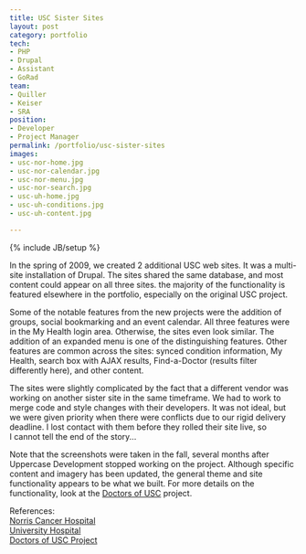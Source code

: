```yaml
---
title: USC Sister Sites
layout: post
category: portfolio
tech:
- PHP
- Drupal
- Assistant
- GoRad
team:
- Quiller
- Keiser
- SRA
position:
- Developer
- Project Manager
permalink: /portfolio/usc-sister-sites
images:
- usc-nor-home.jpg
- usc-nor-calendar.jpg
- usc-nor-menu.jpg
- usc-nor-search.jpg
- usc-uh-home.jpg
- usc-uh-conditions.jpg
- usc-uh-content.jpg

---
```

{% include JB/setup %}
<div id="node-48" class="node node-portfolio node-promoted">
  <div class="content clearfix">
    <div class="field field-name-body field-type-text-with-summary field-label-hidden"><div class="field-items"><div class="field-item even"><p>In the spring of 2009, we created 2 additional USC web sites. It was a multi-site installation of Drupal. The sites shared the same database, and most content could appear on all three sites. the majority of the functionality is featured elsewhere in the portfolio, especially on the original USC project.</p>
<!--break-->
<p>Some of the notable features from the new projects were the addition of groups, social bookmarking and an event calendar. All three features were in the My Health login area. Otherwise, the sites even look similar. The addition of an expanded menu is one of the distinguishing features. Other features are common across the sites: synced condition information, My Health, search box with AJAX results, Find-a-Doctor (results filter differently here), and other content.</p>
<p>The sites were slightly complicated by the fact that a different vendor was working on another sister site in the same timeframe. We had to work to merge code and style changes with their developers. It was not ideal, but we were given priority when there were conflicts due to our rigid delivery deadline. I lost contact with them before they rolled their site live, so I cannot tell the end of the story...</p>
<p>Note that the screenshots were taken in the fall, several months after Uppercase Development stopped working on the project. Although specific content and imagery has been updated, the general theme and site functionality appears to be what we built. For more details on the functionality, look at the <a href="http://witti.ws/portfolio/doctors-usc">Doctors of USC</a> project.</p></div></div></div><div class="field field-name-field-reference field-type-link-field field-label-above"><div class="field-label">References:&nbsp;</div><div class="field-items"><div class="field-item even"><a href="http://www.uscnorriscancerhospital.org/" rel="nofollow">Norris Cancer Hospital</a></div><div class="field-item odd"><a href="http://www.uscuniversityhospital.org/" rel="nofollow">University Hospital</a></div><div class="field-item even"><a href="http://witti.ws/portfolio/doctors-usc" rel="nofollow">Doctors of USC Project</a></div></div></div>  </div>
</div>

